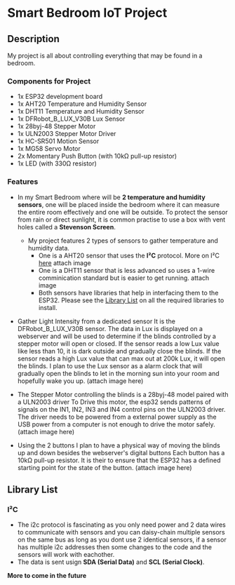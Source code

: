 # Smart Bedroom IoT Project

## Description
My project is all about controlling everything that may be found in a bedroom. 

### Components for Project
- 1x ESP32 development board
- 1x AHT20 Temperature and Humidity Sensor
- 1x DHT11 Temperature and Humidity Sensor
- 1x DFRobot_B_LUX_V30B Lux Sensor
- 1x 28byj-48 Stepper Motor
- 1x ULN2003 Stepper Motor Driver
- 1x HC-SR501 Motion Sensor
- 1x MG58 Servo Motor
- 2x Momentary Push Button (with 10kΩ pull-up resistor)
- 1x LED (with 330Ω resistor)

### Features
- In my Smart Bedroom where will be **2 temperature and humidity sensors**, one will be placed inside the bedroom where it can measure the entire      room effectively and one will be outside. To protect the sensor from rain or direct sunlight, it is common practise to use a box with vent holes 
  called a **Stevenson Screen**.
  
  - My project features 2 types of sensors to gather temperature and humidity data.
      - One is a AHT20 sensor that uses the **I²C** protocol. More on I²C [here](I²C)
      attach image
      - One is a DHT11 sensor that is less advanced so uses a 1-wire comminication standard but is easier to get running. 
        attach image
    - Both sensors have libraries that help in interfacing them to the ESP32. Please see the [Library List]() on all the required libraries to install.
  
- Gather Light Intensity from a dedicated sensor
  It is the DFRobot_B_LUX_V30B sensor.
  The data in Lux is displayed on a webserver and will be used to determine if the blinds controlled by a stepper motor will open or closed.
  If the sensor reads a low Lux value like less than 10, it is dark outside and gradually close the blinds.
  If the sensor reads a high Lux value that can max out at 200k Lux, it will open the blinds.
  I plan to use the Lux sensor as a alarm clock that will gradually open the blinds to let in the morning sun into your room and hopefully wake you up.
  (attach image here)

- The Stepper Motor controlling the blinds is a 28byj-48 model paired with a ULN2003 driver
  To Drive this motor, the esp32 sends patterns of signals on the IN1, IN2, IN3 and IN4 control pins on the ULN2003 driver. The driver needs to be powered from a external power supply as the USB power from a computer is not enough to drive the motor safely.
  (attach image here)

- Using the 2 buttons I plan to have a physical way of moving the blinds up and down besides the webserver's digital buttons
  Each button has a 10kΩ pull-up resistor. It is their to ensure that the ESP32 has a defined starting point for the state of the button.
  (attach image here)

## Library List

### I²C
- The i2c protocol is fascinating as you only need power and 2 data wires to communicate with sensors and you can daisy-chain multiple sensors on the same bus as long as you dont use 2 identical sensors, if a sensor has multiple i2c addresses then some changes to the code and the sensors will work with eachother.  
-  The data is sent usign **SDA (Serial Data)** and **SCL (Serial Clock)**.

**More to come in the future**



  

